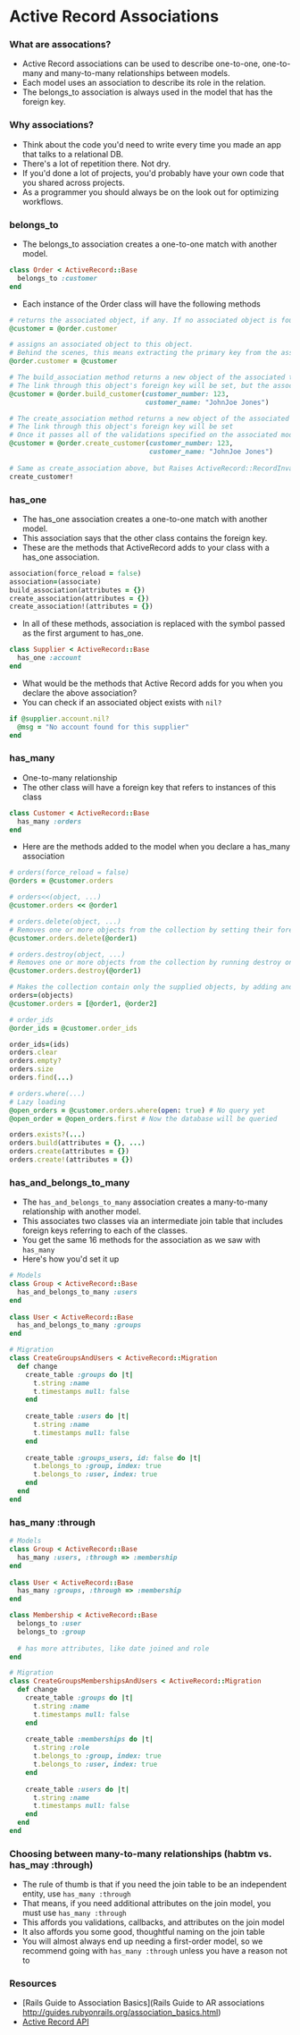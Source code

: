 # Active Record Associations

### What are assocations?

- Active Record associations can be used to describe one-to-one, one-to-many and many-to-many relationships between models. 
- Each model uses an association to describe its role in the relation. 
- The belongs_to association is always used in the model that has the foreign key.

### Why associations?
- Think about the code you'd need to write every time you made an app that talks to a relational DB. 
- There's a lot of repetition there. Not dry.
- If you'd done a lot of projects, you'd probably have your own code that you shared across projects.
- As a programmer you should always be on the look out for optimizing workflows.

### belongs_to
- The belongs_to association creates a one-to-one match with another model.

```ruby
class Order < ActiveRecord::Base
  belongs_to :customer
end
```

- Each instance of the Order class will have the following methods

```ruby
# returns the associated object, if any. If no associated object is found, it returns nil.
@customer = @order.customer

# assigns an associated object to this object. 
# Behind the scenes, this means extracting the primary key from the associate object and setting this object's foreign key to the same value.
@order.customer = @customer

# The build_association method returns a new object of the associated type.
# The link through this object's foreign key will be set, but the associated object will not yet be saved.
@customer = @order.build_customer(customer_number: 123,
                                  customer_name: "JohnJoe Jones")

# The create_association method returns a new object of the associated type. 
# The link through this object's foreign key will be set
# Once it passes all of the validations specified on the associated model, the associated object will be saved.
@customer = @order.create_customer(customer_number: 123,
                                   customer_name: "JohnJoe Jones")
                                   
# Same as create_association above, but Raises ActiveRecord::RecordInvalid if the record is invalid.
create_customer!
```

### has_one

- The has_one association creates a one-to-one match with another model.
- This association says that the other class contains the foreign key.
- These are the methods that ActiveRecord adds to your class with a has_one association.
```ruby
association(force_reload = false)
association=(associate)
build_association(attributes = {})
create_association(attributes = {})
create_association!(attributes = {})
```
- In all of these methods, association is replaced with the symbol passed as the first argument to has_one.

```ruby
class Supplier < ActiveRecord::Base
  has_one :account
end
```
- What would be the methods that Active Record adds for you when you declare the above association?
- You can check if an associated object exists with `nil?`

```ruby
if @supplier.account.nil?
  @msg = "No account found for this supplier"
end
```

### has_many
- One-to-many relationship
- The other class will have a foreign key that refers to instances of this class

```ruby
class Customer < ActiveRecord::Base
  has_many :orders
end
```

- Here are the methods added to the model when you declare a has_many association
```ruby
# orders(force_reload = false)
@orders = @customer.orders

# orders<<(object, ...)
@customer.orders << @order1

# orders.delete(object, ...)
# Removes one or more objects from the collection by setting their foreign keys to NULL.
@customer.orders.delete(@order1)

# orders.destroy(object, ...)
# Removes one or more objects from the collection by running destroy on each object.
@customer.orders.destroy(@order1)

# Makes the collection contain only the supplied objects, by adding and deleting as appropriate.
orders=(objects)
@customer.orders = [@order1, @order2]

# order_ids
@order_ids = @customer.order_ids

order_ids=(ids)
orders.clear
orders.empty?
orders.size
orders.find(...)

# orders.where(...)
# Lazy loading 
@open_orders = @customer.orders.where(open: true) # No query yet
@open_order = @open_orders.first # Now the database will be queried

orders.exists?(...)
orders.build(attributes = {}, ...)
orders.create(attributes = {})
orders.create!(attributes = {})
```

### has_and_belongs_to_many

- The `has_and_belongs_to_many` association creates a many-to-many relationship with another model. 
- This associates two classes via an intermediate join table that includes foreign keys referring to each of the classes.
- You get the same 16 methods for the association as we saw with `has_many`
- Here's how you'd set it up

```ruby 
# Models
class Group < ActiveRecord::Base
  has_and_belongs_to_many :users
end
 
class User < ActiveRecord::Base
  has_and_belongs_to_many :groups
end
```

```ruby
# Migration
class CreateGroupsAndUsers < ActiveRecord::Migration
  def change
    create_table :groups do |t|
      t.string :name
      t.timestamps null: false
    end
 
    create_table :users do |t|
      t.string :name
      t.timestamps null: false
    end
 
    create_table :groups_users, id: false do |t|
      t.belongs_to :group, index: true
      t.belongs_to :user, index: true
    end
  end
end
```

### has_many :through
```ruby 
# Models
class Group < ActiveRecord::Base
  has_many :users, :through => :membership
end
 
class User < ActiveRecord::Base
  has_many :groups, :through => :membership
end

class Membership < ActiveRecord::Base
  belongs_to :user
  belongs_to :group
  
  # has more attributes, like date joined and role
end
```

```ruby
# Migration
class CreateGroupsMembershipsAndUsers < ActiveRecord::Migration
  def change
    create_table :groups do |t|
      t.string :name
      t.timestamps null: false
    end
 
    create_table :memberships do |t|
      t.string :role
      t.belongs_to :group, index: true
      t.belongs_to :user, index: true
    end
 
    create_table :users do |t|
      t.string :name
      t.timestamps null: false
    end
  end
end
```


### Choosing between many-to-many relationships (habtm vs. has_may :through)
- The rule of thumb is that if you need the join table to be an independent entity, use `has_many :through`
- That means, if you need additional attributes on the join model, you must use `has_many :through`
- This affords you validations, callbacks, and attributes on the join model
- It also affords you some good, thoughtful naming on the join table
- You will almost always end up needing a first-order model, so we recommend going with `has_many :through` unless you have a reason not to

### Resources

- [Rails Guide to Association Basics](Rails Guide to AR associations http://guides.rubyonrails.org/association_basics.html)
- [Active Record API](http://api.rubyonrails.org/classes/ActiveRecord/Associations/ClassMethods.html)
